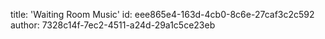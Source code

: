 title: 'Waiting Room Music'
id: eee865e4-163d-4cb0-8c6e-27caf3c2c592
author: 7328c14f-7ec2-4511-a24d-29a1c5ce23eb
